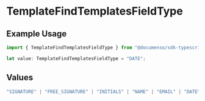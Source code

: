 # TemplateFindTemplatesFieldType

## Example Usage

```typescript
import { TemplateFindTemplatesFieldType } from "@documenso/sdk-typescript/models/operations";

let value: TemplateFindTemplatesFieldType = "DATE";
```

## Values

```typescript
"SIGNATURE" | "FREE_SIGNATURE" | "INITIALS" | "NAME" | "EMAIL" | "DATE" | "TEXT" | "NUMBER" | "RADIO" | "CHECKBOX" | "DROPDOWN"
```